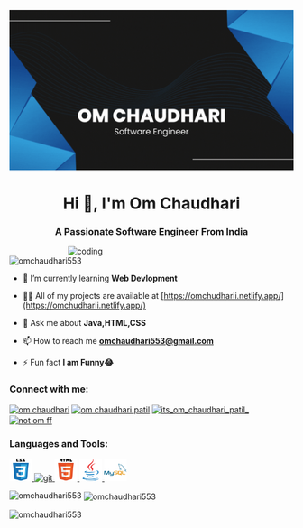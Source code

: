 ![logo](https://github.com/omchaudhari553/omchaudhari553/blob/main/om_Chaudhari%5B1%5D.gif)
<h1 align="center">Hi 👋, I'm Om Chaudhari</h1>
<h3 align="center">A Passionate Software Engineer From India</h3>

<img align="right" alt="coding" width="400" src="https://user-images.githubusercontent.com/55389276/140866485-8fb1c876-9a8f-4d6a-98dc-08c4981eaf70.gif">

<p align="left"> <img src="https://komarev.com/ghpvc/?username=omchaudhari553&label=Profile%20views&color=0e75b6&style=flat" alt="omchaudhari553" /> </p>

- 🌱 I’m currently learning **Web Devlopment**

- 👨‍💻 All of my projects are available at [https://omchudharii.netlify.app/](https://omchudharii.netlify.app/)

- 💬 Ask me about **Java,HTML,CSS**

- 📫 How to reach me **omchaudhari553@gmail.com**

- ⚡ Fun fact **I am Funny😂**

<h3 align="left">Connect with me:</h3>
<p align="left">
<a href="https://linkedin.com/in/om chaudhari" target="blank"><img align="center" src="https://raw.githubusercontent.com/rahuldkjain/github-profile-readme-generator/master/src/images/icons/Social/linked-in-alt.svg" alt="om chaudhari" height="30" width="40" /></a>
<a href="https://fb.com/om chaudhari patil" target="blank"><img align="center" src="https://raw.githubusercontent.com/rahuldkjain/github-profile-readme-generator/master/src/images/icons/Social/facebook.svg" alt="om chaudhari patil" height="30" width="40" /></a>
<a href="https://instagram.com/its_om_chaudhari_patil_" target="blank"><img align="center" src="https://raw.githubusercontent.com/rahuldkjain/github-profile-readme-generator/master/src/images/icons/Social/instagram.svg" alt="its_om_chaudhari_patil_" height="30" width="40" /></a>
<a href="https://www.youtube.com/c/not om ff" target="blank"><img align="center" src="https://raw.githubusercontent.com/rahuldkjain/github-profile-readme-generator/master/src/images/icons/Social/youtube.svg" alt="not om ff" height="30" width="40" /></a>
</p>

<h3 align="left">Languages and Tools:</h3>
<p align="left"> <a href="https://www.w3schools.com/css/" target="_blank" rel="noreferrer"> <img src="https://raw.githubusercontent.com/devicons/devicon/master/icons/css3/css3-original-wordmark.svg" alt="css3" width="40" height="40"/> </a> <a href="https://git-scm.com/" target="_blank" rel="noreferrer"> <img src="https://www.vectorlogo.zone/logos/git-scm/git-scm-icon.svg" alt="git" width="40" height="40"/> </a> <a href="https://www.w3.org/html/" target="_blank" rel="noreferrer"> <img src="https://raw.githubusercontent.com/devicons/devicon/master/icons/html5/html5-original-wordmark.svg" alt="html5" width="40" height="40"/> </a> <a href="https://www.java.com" target="_blank" rel="noreferrer"> <img src="https://raw.githubusercontent.com/devicons/devicon/master/icons/java/java-original.svg" alt="java" width="40" height="40"/> </a> <a href="https://www.mysql.com/" target="_blank" rel="noreferrer"> <img src="https://raw.githubusercontent.com/devicons/devicon/master/icons/mysql/mysql-original-wordmark.svg" alt="mysql" width="40" height="40"/> </a> </p>

<p><img align="left" src="https://github-readme-stats.vercel.app/api/top-langs?username=omchaudhari553&show_icons=true&locale=en&layout=compact" alt="omchaudhari553" /></p>

<p>&nbsp;<img align="center" src="https://github-readme-stats.vercel.app/api?username=omchaudhari553&show_icons=true&locale=en" alt="omchaudhari553" /></p>

<p><img align="center" src="https://github-readme-streak-stats.herokuapp.com/?user=omchaudhari553&" alt="omchaudhari553" /></p>
